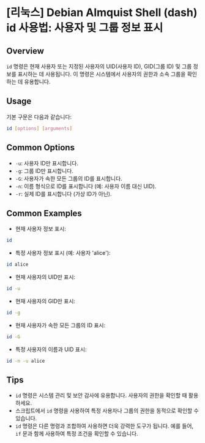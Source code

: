 # [리눅스] Debian Almquist Shell (dash) id 사용법: 사용자 및 그룹 정보 표시

## Overview
`id` 명령은 현재 사용자 또는 지정된 사용자의 UID(사용자 ID), GID(그룹 ID) 및 그룹 정보를 표시하는 데 사용됩니다. 이 명령은 시스템에서 사용자의 권한과 소속 그룹을 확인하는 데 유용합니다.

## Usage
기본 구문은 다음과 같습니다:
```bash
id [options] [arguments]
```

## Common Options
- `-u`: 사용자 ID만 표시합니다.
- `-g`: 그룹 ID만 표시합니다.
- `-G`: 사용자가 속한 모든 그룹의 ID를 표시합니다.
- `-n`: 이름 형식으로 ID를 표시합니다 (예: 사용자 이름 대신 UID).
- `-r`: 실제 ID를 표시합니다 (가상 ID가 아닌).

## Common Examples
- 현재 사용자 정보 표시:
```bash
id
```

- 특정 사용자 정보 표시 (예: 사용자 'alice'):
```bash
id alice
```

- 현재 사용자의 UID만 표시:
```bash
id -u
```

- 현재 사용자의 GID만 표시:
```bash
id -g
```

- 현재 사용자가 속한 모든 그룹의 ID 표시:
```bash
id -G
```

- 특정 사용자의 이름과 UID 표시:
```bash
id -n -u alice
```

## Tips
- `id` 명령은 시스템 관리 및 보안 감사에 유용합니다. 사용자의 권한을 확인할 때 활용하세요.
- 스크립트에서 `id` 명령을 사용하여 특정 사용자나 그룹의 권한을 동적으로 확인할 수 있습니다.
- `id` 명령은 다른 명령과 조합하여 사용하면 더욱 강력한 도구가 됩니다. 예를 들어, `if` 문과 함께 사용하여 특정 조건을 확인할 수 있습니다.